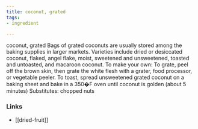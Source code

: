 ```yaml
---
title: coconut, grated
tags:
- ingredient

---
```

coconut, grated Bags of grated coconuts are usually stored among the baking supplies in larger markets. Varieties include dried or desiccated coconut, flaked, angel flake, moist, sweetened and unsweetened, toasted and untoasted, and macaroon coconut. To make your own: To grate, peel off the brown skin, then grate the white flesh with a grater, food processor, or vegetable peeler. To toast, spread unsweetened grated coconut on a baking sheet and bake in a 350�F oven until coconut is golden (about 5 minutes) Substitutes: chopped nuts

### Links

* [[dried-fruit]]

